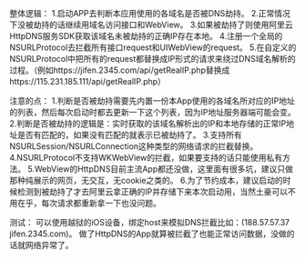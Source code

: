 整体逻辑：
1.启动APP去判断本应用使用的各域名是否被DNS劫持。
2.正常情况下没被劫持的话继续用域名访问接口和WebView。
3.如果被劫持了则使用阿里云HttpDNS服务SDK获取该域名未被劫持的正确IP存在本地。
4.注册一个全局的NSURLProtocol去拦截所有接口request和UIWebView的request。
5.在自定义的NSURLProtocol中把所有的request都替换成IP形式的请求来绕过DNS域名解析的过程。（例如https://jifen.2345.com/api/getRealIP.php替换成https://115.231.185.111/api/getRealIP.php）


注意的点：
1.判断是否被劫持需要先内置一份本App使用的各域名所对应的IP地址的列表，然后每次启动时都去更新一下这个列表，因为IP地址服务器端可能会变。
2.判断是否被劫持的逻辑是：实时获取的该域名解析出的IP和本地存储的正常IP地址是否有匹配的，如果没有匹配的就表示已被劫持了。
3.支持所有NSURLSession/NSURLConnection这种类型的网络请求的拦截替换。
4.NSURLProtocol不支持WKWebView的拦截，如果要支持的话只能使用私有方法。
5.WebView的HttpDNS目前主流App都还没做，这里面有很多坑，建议只做那种纯展示的网页，无交互，无cookie之类的。
6.为了节约成本，建议启动的时候检测到被劫持了才去阿里云拿正确的IP并存储下来本次启动用，当然土豪可以不用在乎，每次请求都重新拿一下也没问题。


测试：
可以使用越狱的iOS设备，绑定host来模拟DNS拦截比如：(188.57.57.37  jifen.2345.com)。
做了HttpDNS的App就算被拦截了也能正常访问数据，没做的话就网络异常了。
